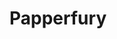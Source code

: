 # Papperfury
<!--![paperfury](https://user-images.githubusercontent.com/110021464/230127759-7e3d92ec-b777-4fc4-b787-fdc25bde0fa1.png)-->
